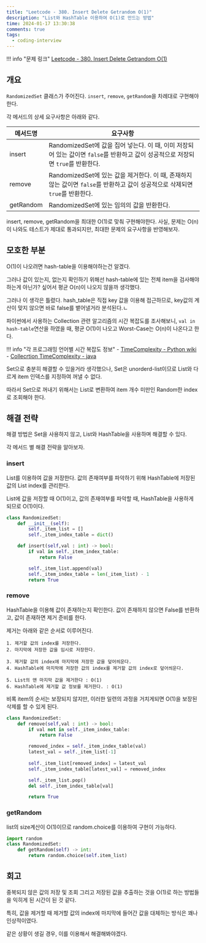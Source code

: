```yaml
---
title: "Leetcode - 380. Insert Delete Getrandom O(1)"
description: "List와 HashTable 이용하여 O(1)로 만드는 방법"
time: 2024-01-17 13:30:38
comments: true
tags:
  - coding-interview
---
```


!!! info "문제 링크"
    [Leetcode - 380. Insert Delete Getrandom O(1)](https://leetcode.com/problems/insert-delete-getrandom-o1)

## 개요 

`RandomizedSet` 클래스가 주어진다. `insert`, `remove`, `getRandom`을 차례대로 구현해야 한다.

각 메서드의 상세 요구사항은 아래와 같다.

| 메서드명  | 요구사항                                                                                                                          |
| --------- | --------------------------------------------------------------------------------------------------------------------------------- |
| insert    | RandomizedSet에 값을 집어 넣는다. 이 때, 이미 저장되어 있는 값이면 `false`를 반환하고 값이 성공적으로 저장되면 `true`를 반환한다. |
| remove    | RandomizedSet에 있는 값을 제거한다. 이 때, 존재하지 않는 값이면 `false`를 반환하고 값이 성공적으로 삭제되면 `true`를 반환한다.    |
| getRandom | RandomizedSet에 있는 임의의 값을 반환한다.                                                                                        |

insert, remove, getRandom을 최대한 O(1)로 맞춰 구현해야한다. 사실, 문제는 O(n)이 나와도 테스트가 제대로 통과되지만, 최대한 문제의 요구사항을 반영해보자.

## 모호한 부분

O(1)이 나오려면 hash-table을 이용해야하는건 알겠다.

그러나 값이 있는지, 없는지 확인하기 위해선 hash-table에 있는 전체 item을 검사해야하는게 아닌가? 싶어서 평균 O(n)이 나오지 않을까 생각했다.

그러나 이 생각은 틀렸다. hash_table은 직접 key 값을 이용해 접근하므로, key값의 계산이 맞지 않으면 바로 false를 뱉어낼거라 분석된다.ㄴ

파이썬에서 사용하는 Collection 관련 알고리즘의 시간 복잡도를 조사해보니, `val in hash-table`연산을 하였을 때, 평균 O(1)이 나오고 Worst-Case는 O(n)이 나온다고 한다. 

!!! info "각 프로그래밍 언어별 시간 복잡도 정보"
    - [TimeComplexity - Python wiki](https://wiki.python.org/moin/TimeComplexity)
    - [Collecrtion TimeComplexity - java ](https://gist.github.com/mkdika/d6539d2c33ffea4a69b6e37d88ed4b5c)

Set으로 충분히 해결할 수 있을거라 생각했으나, Set은 unorderd-list이므로 List와 다르게 item 인덱스를 지정하여 꺼낼 수 없다.

따라서 Set으로 꺼내기 위해서는 List로 변환하여 item 개수 미만인 Random한 index로 조회해야 한다. 

## 해결 전략

해결 방법은 Set을 사용하지 않고, List와 HashTable을 사용하며 해결할 수 있다. 

각 메서드 별 해결 전략을 알아보자.

### insert

List를 이용하여 값을 저장한다. 값의 존재여부를 파악하기 위해 HashTable에 저장된 값의 List index를 관리한다.

List에 값을 저장할 때 O(1)이고, 값의 존재여부를 파악할 때, HashTable을 사용하게 되므로 O(1)이다.

``` python
class RandomizedSet:
    def __init__(self):
        self._item_list = []
        self._item_index_table = dict()

    def insert(self,val : int) -> bool:
        if val in self._item_index_table:
            return False

        self._item_list.append(val)
        self._item_index_table = len(_item_list) - 1
        return True
```

### remove

HashTable을 이용해 값이 존재하는지 확인한다. 값이 존재하지 않으면 False를 반환하고, 값이 존재하면 제거 준비를 한다.

제거는 아래와 같은 순서로 이루어진다.

```
1. 제거할 값의 index를 저장한다.
2. 마지막에 저장한 값을 임시로 저장한다.

3. 제거할 값의 index에 마지막에 저장한 값을 덮어씌운다.
4. HashTable에 마지막에 저장한 값의 index를 제거할 값의 index로 덮어씌운다.

5. List의 맨 마지막 값을 제거한다 : O(1)
6. HashTable에 제거할 값 정보를 제거한다. : O(1)
```

비록 item의 순서는 보장되지 않지만, 이러한 일련의 과정을 거치게되면 O(1)을 보장된 삭제를 할 수 있게 된다.

``` python
class RandomizedSet:
    def remove(self,val : int) -> bool:
        if val not in self._item_index_table:
            return False

        removed_index = self._item_index_table(val)
        latest_val = self._item_list[-1]
        
        self._item_list[removed_index] = latest_val
        self._item_index_table[latest_val] = removed_index

        self._item_list.pop()
        del self._item_index_table[val]

        return True
```

### getRandom

list의 size계산이 O(1)이므로 random.choice를 이용하여 구현이 가능하다.

``` python
import random
class RandomizedSet:
    def getRandom(self) -> int:
        return random.choice(self.item_list)
```

## 회고

중복되지 않은 값의 저장 및 조회 그리고 저장된 값을 추출하는 것을 O(1)로 하는 방법들을 익히게 된 시간이 된 것 같다.

특히, 값을 제거할 때 제거할 값의 index에 마지막에 들어간 값을 대체하는 방식은 꽤나 인상적이였다.

같은 상황이 생길 경우, 이를 이용해서 해결해봐야겠다.